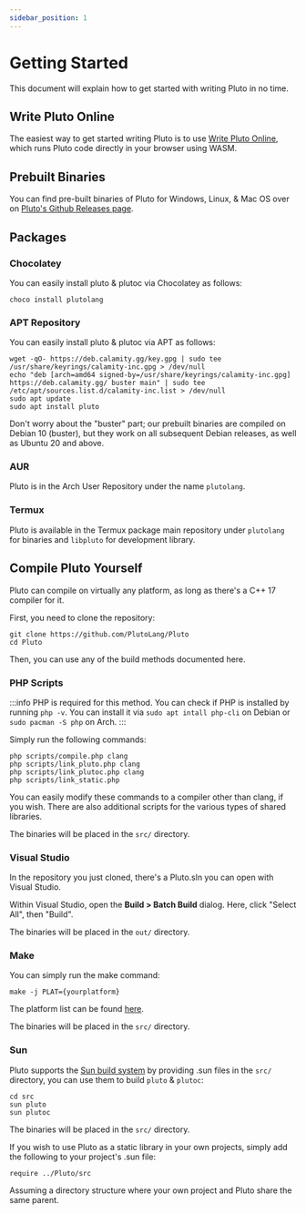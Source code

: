 ```yaml
---
sidebar_position: 1
---
```


# Getting Started

This document will explain how to get started with writing Pluto in no time.

## Write Pluto Online

The easiest way to get started writing Pluto is to use [Write Pluto Online](https://pluto-lang.org/web/), which runs Pluto code directly in your browser using WASM.

## Prebuilt Binaries

You can find pre-built binaries of Pluto for Windows, Linux, & Mac OS over on [Pluto's Github Releases page](https://github.com/PlutoLang/Pluto/releases).

## Packages

### Chocolatey

You can easily install pluto & plutoc via Chocolatey as follows:

```
choco install plutolang
```

### APT Repository

You can easily install pluto & plutoc via APT as follows:

```
wget -qO- https://deb.calamity.gg/key.gpg | sudo tee /usr/share/keyrings/calamity-inc.gpg > /dev/null
echo "deb [arch=amd64 signed-by=/usr/share/keyrings/calamity-inc.gpg] https://deb.calamity.gg/ buster main" | sudo tee /etc/apt/sources.list.d/calamity-inc.list > /dev/null
sudo apt update
sudo apt install pluto
```

Don't worry about the "buster" part; our prebuilt binaries are compiled on Debian 10 (buster), but they work on all subsequent Debian releases, as well as Ubuntu 20 and above.

### AUR

Pluto is in the Arch User Repository under the name `plutolang`.

### Termux

Pluto is available in the Termux package main repository under `plutolang` for binaries and `libpluto` for development library.

## Compile Pluto Yourself

Pluto can compile on virtually any platform, as long as there's a C++ 17 compiler for it.

First, you need to clone the repository:
```
git clone https://github.com/PlutoLang/Pluto
cd Pluto
```

Then, you can use any of the build methods documented here.

### PHP Scripts

:::info
PHP is required for this method. You can check if PHP is installed by running `php -v`. You can install it via `sudo apt intall php-cli` on Debian or `sudo pacman -S php` on Arch.
:::

Simply run the following commands:
```
php scripts/compile.php clang
php scripts/link_pluto.php clang
php scripts/link_plutoc.php clang
php scripts/link_static.php
```
You can easily modify these commands to a compiler other than clang, if you wish. There are also additional scripts for the various types of shared libraries.

The binaries will be placed in the `src/` directory.

### Visual Studio

In the repository you just cloned, there's a Pluto.sln you can open with Visual Studio.

Within Visual Studio, open the **Build > Batch Build** dialog. Here, click "Select All", then "Build".

The binaries will be placed in the `out/` directory.

### Make

You can simply run the make command:
```
make -j PLAT={yourplatform}
```
The platform list can be found [here](https://github.com/PlutoLang/Pluto/blob/main/src/Makefile#L38).

The binaries will be placed in the `src/` directory.

### Sun

Pluto supports the [Sun build system](https://github.com/calamity-inc/Sun) by providing .sun files in the `src/` directory, you can use them to build `pluto` & `plutoc`:
```
cd src
sun pluto
sun plutoc
```

The binaries will be placed in the `src/` directory.

If you wish to use Pluto as a static library in your own projects, simply add the following to your project's .sun file:
```
require ../Pluto/src
```

Assuming a directory structure where your own project and Pluto share the same parent.
